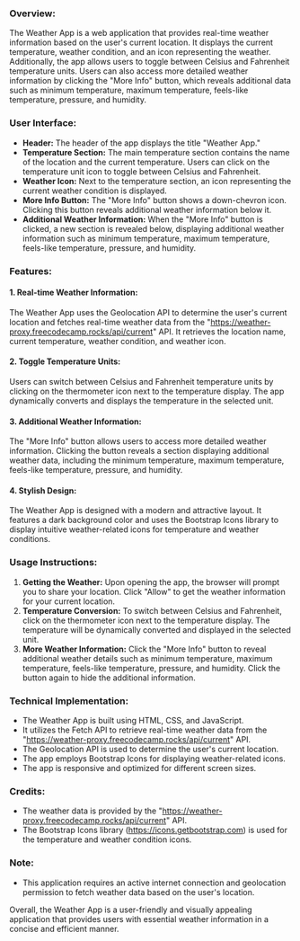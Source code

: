 ### Overview:
The Weather App is a web application that provides real-time weather information based on the user's current location. It displays the current temperature, weather condition, and an icon representing the weather. Additionally, the app allows users to toggle between Celsius and Fahrenheit temperature units. Users can also access more detailed weather information by clicking the "More Info" button, which reveals additional data such as minimum temperature, maximum temperature, feels-like temperature, pressure, and humidity.

### User Interface:
- **Header:** The header of the app displays the title "Weather App."
- **Temperature Section:** The main temperature section contains the name of the location and the current temperature. Users can click on the temperature unit icon to toggle between Celsius and Fahrenheit.
- **Weather Icon:** Next to the temperature section, an icon representing the current weather condition is displayed.
- **More Info Button:** The "More Info" button shows a down-chevron icon. Clicking this button reveals additional weather information below it.
- **Additional Weather Information:** When the "More Info" button is clicked, a new section is revealed below, displaying additional weather information such as minimum temperature, maximum temperature, feels-like temperature, pressure, and humidity.

### Features:

#### 1. Real-time Weather Information:
The Weather App uses the Geolocation API to determine the user's current location and fetches real-time weather data from the "https://weather-proxy.freecodecamp.rocks/api/current" API. It retrieves the location name, current temperature, weather condition, and weather icon.

#### 2. Toggle Temperature Units:
Users can switch between Celsius and Fahrenheit temperature units by clicking on the thermometer icon next to the temperature display. The app dynamically converts and displays the temperature in the selected unit.

#### 3. Additional Weather Information:
The "More Info" button allows users to access more detailed weather information. Clicking the button reveals a section displaying additional weather data, including the minimum temperature, maximum temperature, feels-like temperature, pressure, and humidity.

#### 4. Stylish Design:
The Weather App is designed with a modern and attractive layout. It features a dark background color and uses the Bootstrap Icons library to display intuitive weather-related icons for temperature and weather conditions.

### Usage Instructions:
1. **Getting the Weather:** Upon opening the app, the browser will prompt you to share your location. Click "Allow" to get the weather information for your current location.
2. **Temperature Conversion:** To switch between Celsius and Fahrenheit, click on the thermometer icon next to the temperature display. The temperature will be dynamically converted and displayed in the selected unit.
3. **More Weather Information:** Click the "More Info" button to reveal additional weather details such as minimum temperature, maximum temperature, feels-like temperature, pressure, and humidity. Click the button again to hide the additional information.

### Technical Implementation:
- The Weather App is built using HTML, CSS, and JavaScript.
- It utilizes the Fetch API to retrieve real-time weather data from the "https://weather-proxy.freecodecamp.rocks/api/current" API.
- The Geolocation API is used to determine the user's current location.
- The app employs Bootstrap Icons for displaying weather-related icons.
- The app is responsive and optimized for different screen sizes.

### Credits:
- The weather data is provided by the "https://weather-proxy.freecodecamp.rocks/api/current" API.
- The Bootstrap Icons library (https://icons.getbootstrap.com) is used for the temperature and weather condition icons.

### Note:
- This application requires an active internet connection and geolocation permission to fetch weather data based on the user's location.

Overall, the Weather App is a user-friendly and visually appealing application that provides users with essential weather information in a concise and efficient manner.